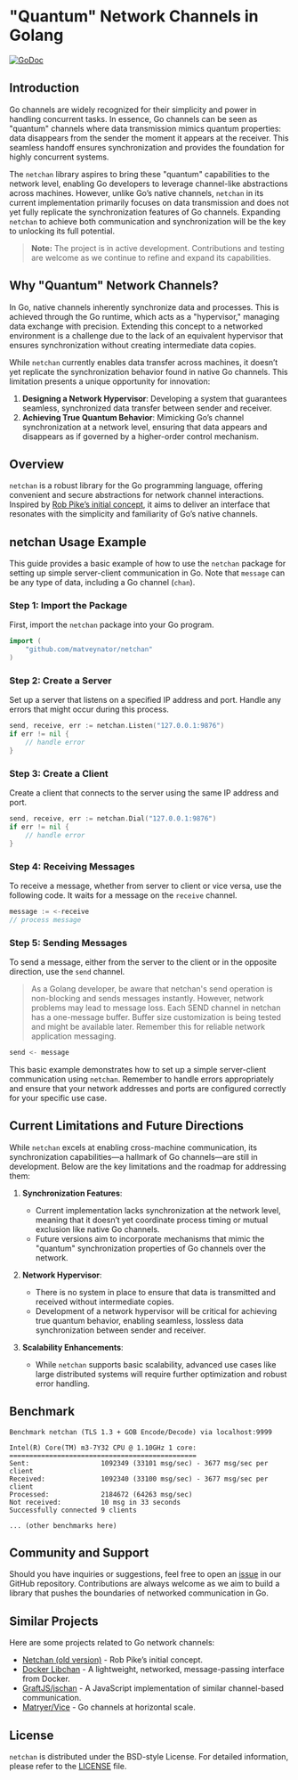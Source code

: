 # "Quantum" Network Channels in Golang

[![GoDoc](https://godoc.org/github.com/matveynator/netchan?status.svg)](https://godoc.org/github.com/matveynator/netchan?flush=1)

## Introduction

Go channels are widely recognized for their simplicity and power in handling concurrent tasks. In essence, Go channels can be seen as "quantum" channels where data transmission mimics quantum properties: data disappears from the sender the moment it appears at the receiver. This seamless handoff ensures synchronization and provides the foundation for highly concurrent systems.

The `netchan` library aspires to bring these "quantum" capabilities to the network level, enabling Go developers to leverage channel-like abstractions across machines. However, unlike Go’s native channels, `netchan` in its current implementation primarily focuses on data transmission and does not yet fully replicate the synchronization features of Go channels. Expanding `netchan` to achieve both communication and synchronization will be the key to unlocking its full potential.

> **Note:** The project is in active development. Contributions and testing are welcome as we continue to refine and expand its capabilities.

## Why "Quantum" Network Channels?

In Go, native channels inherently synchronize data and processes. This is achieved through the Go runtime, which acts as a "hypervisor," managing data exchange with precision. Extending this concept to a networked environment is a challenge due to the lack of an equivalent hypervisor that ensures synchronization without creating intermediate data copies.

While `netchan` currently enables data transfer across machines, it doesn’t yet replicate the synchronization behavior found in native Go channels. This limitation presents a unique opportunity for innovation:

1. **Designing a Network Hypervisor**: Developing a system that guarantees seamless, synchronized data transfer between sender and receiver.
2. **Achieving True Quantum Behavior**: Mimicking Go’s channel synchronization at a network level, ensuring that data appears and disappears as if governed by a higher-order control mechanism.

## Overview

`netchan` is a robust library for the Go programming language, offering convenient and secure abstractions for network channel interactions. Inspired by [Rob Pike’s initial concept](https://github.com/matveynator/netchan-old), it aims to deliver an interface that resonates with the simplicity and familiarity of Go’s native channels.

## netchan Usage Example

This guide provides a basic example of how to use the `netchan` package for setting up simple server-client communication in Go. Note that `message` can be any type of data, including a Go channel (`chan`).

### Step 1: Import the Package
First, import the `netchan` package into your Go program.

```go
import (
    "github.com/matveynator/netchan"
)
```

### Step 2: Create a Server
Set up a server that listens on a specified IP address and port. Handle any errors that might occur during this process.

```go
send, receive, err := netchan.Listen("127.0.0.1:9876")
if err != nil {
    // handle error
}
```

### Step 3: Create a Client
Create a client that connects to the server using the same IP address and port.

```go
send, receive, err := netchan.Dial("127.0.0.1:9876")
if err != nil {
    // handle error
}
```

### Step 4: Receiving Messages
To receive a message, whether from server to client or vice versa, use the following code. It waits for a message on the `receive` channel.

```go
message := <-receive
// process message
```

### Step 5: Sending Messages
To send a message, either from the server to the client or in the opposite direction, use the `send` channel.

> As a Golang developer, be aware that netchan's send operation is non-blocking and sends messages instantly. However, network problems may lead to message loss. Each SEND channel in netchan has a one-message buffer. Buffer size customization is being tested and might be available later. Remember this for reliable network application messaging.

```go
send <- message
```

This basic example demonstrates how to set up a simple server-client communication using `netchan`. Remember to handle errors appropriately and ensure that your network addresses and ports are configured correctly for your specific use case.

## Current Limitations and Future Directions

While `netchan` excels at enabling cross-machine communication, its synchronization capabilities—a hallmark of Go channels—are still in development. Below are the key limitations and the roadmap for addressing them:

1. **Synchronization Features**:
   - Current implementation lacks synchronization at the network level, meaning that it doesn’t yet coordinate process timing or mutual exclusion like native Go channels.
   - Future versions aim to incorporate mechanisms that mimic the "quantum" synchronization properties of Go channels over the network.

2. **Network Hypervisor**:
   - There is no system in place to ensure that data is transmitted and received without intermediate copies.
   - Development of a network hypervisor will be critical for achieving true quantum behavior, enabling seamless, lossless data synchronization between sender and receiver.

3. **Scalability Enhancements**:
   - While `netchan` supports basic scalability, advanced use cases like large distributed systems will require further optimization and robust error handling.

## Benchmark

```
Benchmark netchan (TLS 1.3 + GOB Encode/Decode) via localhost:9999

Intel(R) Core(TM) m3-7Y32 CPU @ 1.10GHz 1 core:
===============================================
Sent:                  1092349 (33101 msg/sec) - 3677 msg/sec per client
Received:              1092340 (33100 msg/sec) - 3677 msg/sec per client
Processed:             2184672 (64263 msg/sec)
Not received:          10 msg in 33 seconds
Successfully connected 9 clients

... (other benchmarks here)
```

## Community and Support

Should you have inquiries or suggestions, feel free to open an [issue](https://github.com/matveynator/netchan/issues) in our GitHub repository. Contributions are always welcome as we aim to build a library that pushes the boundaries of networked communication in Go.

## Similar Projects

Here are some projects related to Go network channels:

- [Netchan (old version)](https://github.com/matveynator/netchan-old) - Rob Pike’s initial concept.
- [Docker Libchan](https://github.com/docker/libchan) - A lightweight, networked, message-passing interface from Docker.
- [GraftJS/jschan](https://github.com/GraftJS/jschan) - A JavaScript implementation of similar channel-based communication.
- [Matryer/Vice](https://github.com/matryer/vice) - Go channels at horizontal scale.

## License

`netchan` is distributed under the BSD-style License. For detailed information, please refer to the [LICENSE](https://github.com/matveynator/netchan/blob/master/LICENSE) file.
